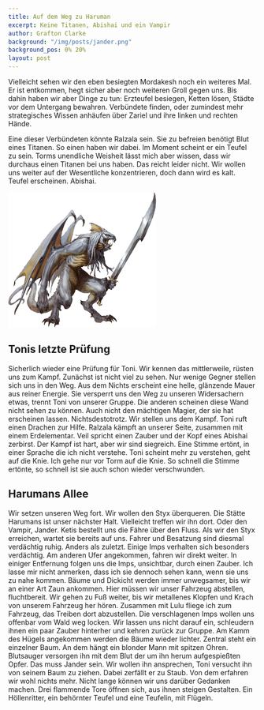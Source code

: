 ```yaml
---
title: Auf dem Weg zu Haruman
excerpt: Keine Titanen, Abishai und ein Vampir
author: Grafton Clarke
background: "/img/posts/jander.png"
background_pos: 0% 20%
layout: post
---
```


Vielleicht sehen wir den eben besiegten Mordakesh noch ein weiteres Mal. Er ist
entkommen, hegt sicher aber noch weiteren Groll gegen uns. Bis dahin haben wir
aber Dinge zu tun: Erzteufel besiegen, Ketten lösen, Städte vor dem Untergang
bewahren. Verbündete finden, oder zumindest mehr strategisches Wissen anhäufen
über Zariel und ihre linken und rechten Hände.

Eine dieser Verbündeten könnte Ralzala sein. Sie zu befreien benötigt Blut eines
Titanen. So einen haben wir dabei. Im Moment scheint er ein Teufel zu sein.
Torms unendliche Weisheit lässt mich aber wissen, dass wir durchaus einen
Titanen bei uns haben. Das reicht leider nicht. Wir wollen uns weiter auf der
Wesentliche konzentrieren, doch dann wird es kalt. Teufel erscheinen. Abishai.

![Abishai](/img/posts/abishai.png)

## Tonis letzte Prüfung

Sicherlich wieder eine Prüfung für Toni. Wir kennen das mittlerweile, rüsten uns
zum Kampf. Zunächst ist nicht viel zu sehen. Nur wenige Gegner stellen sich uns
in den Weg. Aus dem Nichts erscheint eine helle, glänzende Mauer aus reiner
Energie. Sie versperrt uns den Weg zu unseren Widersachern etwas, trennt Toni
von unserer Gruppe. Die anderen scheinen diese Wand nicht sehen zu können. Auch
nicht den mächtigen Magier, der sie hat erscheinen lassen. Nichtsdestotrotz. Wir
stellen uns dem Kampf. Toni ruft einen Drachen zur Hilfe. Ralzala kämpft an
unserer Seite, zusammen mit einem Erdelementar. Veil spricht einen Zauber und
der Kopf eines Abishai zerbirst. Der Kampf ist hart, aber wir sind siegreich.
Eine Stimme ertönt, in einer Sprache die ich nicht verstehe. Toni scheint mehr
zu verstehen, geht auf die Knie. Ich gehe nur vor Torm auf die Knie. So schnell
die Stimme ertönte, so schnell ist sie auch schon wieder verschwunden.

## Harumans Allee

Wir setzen unseren Weg fort. Wir wollen den Styx überqueren. Die Stätte Harumans
ist unser nächster Halt. Vielleicht treffen wir ihn dort. Oder den Vampir,
Jander. Ketis bestellt uns die Fähre über den Fluss. Als wir den Styx erreichen,
wartet sie bereits auf uns. Fahrer und Besatzung sind diesmal verdächtig ruhig.
Anders als zuletzt. Einige Imps verhalten sich besonders verdächtig. Am anderen
Ufer angekommen, fahren wir direkt weiter. In einiger Entfernung folgen uns die
Imps, unsichtbar, durch einen Zauber. Ich lasse mir nicht anmerken, dass ich sie
dennoch sehen kann, wenn sie uns zu nahe kommen. Bäume und Dickicht werden immer
unwegsamer, bis wir an einer Art Zaun ankommen. Hier müssen wir unser Fahrzeug
abstellen, fluchtbereit. Wir gehen zu Fuß weiter, bis wir metallenes Klopfen und
Krach von unserem Fahrzeug her hören. Zusammen mit Lulu fliege ich zum Fahrzeug,
das Treiben dort abzustellen. Die verschlagenen Imps wollen uns offenbar vom
Wald weg locken. Wir lassen uns nicht darauf ein, schleudern ihnen ein paar
Zauber hinterher und kehren zurück zur Gruppe. Am Kamm des Hügels angekommen
werden die Bäume wieder lichter. Zentral steht ein einzelner Baum. An dem hängt
ein blonder Mann mit spitzen Ohren. Blutsauger versorgen ihn mit dem Blut der um
ihn herum aufgespießten Opfer. Das muss Jander sein. Wir wollen ihn ansprechen,
Toni versucht ihn von seinem Baum zu ziehen. Dabei zerfällt er zu Staub. Von dem
erfahren wir wohl nichts mehr. Nicht lange können wir uns darüber Gedanken
machen. Drei flammende Tore öffnen sich, aus ihnen steigen Gestalten. Ein
Höllenritter, ein behörnter Teufel und eine Teufelin, mit Flügeln.

